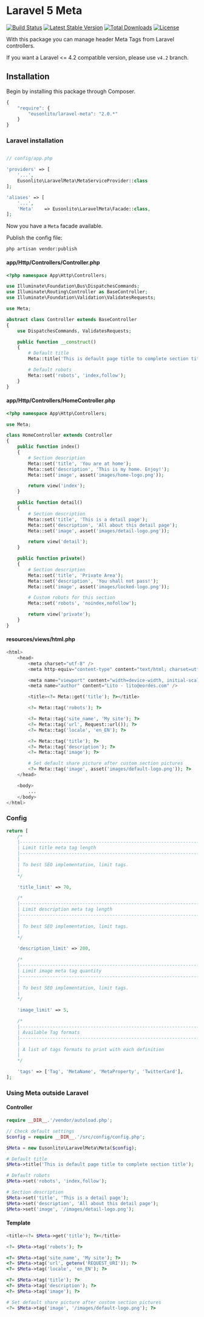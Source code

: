 # Laravel 5 Meta

[![Build Status](https://travis-ci.org/eusonlito/laravel-Meta.svg?branch=master)](https://travis-ci.org/eusonlito/laravel-Meta)
[![Latest Stable Version](https://poser.pugx.org/laravel/meta/v/stable.png)](https://packagist.org/packages/laravel/meta)
[![Total Downloads](https://poser.pugx.org/laravel/meta/downloads.png)](https://packagist.org/packages/laravel/meta)
[![License](https://poser.pugx.org/laravel/meta/license.png)](https://packagist.org/packages/laravel/meta)

With this package you can manage header Meta Tags from Laravel controllers.

If you want a Laravel <= 4.2 compatible version, please use `v4.2` branch.

## Installation

Begin by installing this package through Composer.

```js
{
    "require": {
        "eusonlito/laravel-meta": "2.0.*"
    }
}
```

### Laravel installation

```php

// config/app.php

'providers' => [
    '...',
    Eusonlito\LaravelMeta\MetaServiceProvider::class
];

'aliases' => [
    '...',
    'Meta'    => Eusonlito\LaravelMeta\Facade::class,
];
```

Now you have a ```Meta``` facade available.

Publish the config file:

```
php artisan vendor:publish
```

#### app/Http/Controllers/Controller.php

```php
<?php namespace App\Http\Controllers;

use Illuminate\Foundation\Bus\DispatchesCommands;
use Illuminate\Routing\Controller as BaseController;
use Illuminate\Foundation\Validation\ValidatesRequests;

use Meta;

abstract class Controller extends BaseController
{
    use DispatchesCommands, ValidatesRequests;

    public function __construct()
    {
        # Default title
        Meta::title('This is default page title to complete section title');

        # Default robots
        Meta::set('robots', 'index,follow');
    }
}
```

#### app/Http/Controllers/HomeController.php

```php
<?php namespace App\Http\Controllers;

use Meta;

class HomeController extends Controller
{
    public function index()
    {
        # Section description
        Meta::set('title', 'You are at home');
        Meta::set('description', 'This is my home. Enjoy!');
        Meta::set('image', asset('images/home-logo.png'));

        return view('index');
    }

    public function detail()
    {
        # Section description
        Meta::set('title', 'This is a detail page');
        Meta::set('description', 'All about this detail page');
        Meta::set('image', asset('images/detail-logo.png'));

        return view('detail');
    }

    public function private()
    {
        # Section description
        Meta::set('title', 'Private Area');
        Meta::set('description', 'You shall not pass!');
        Meta::set('image', asset('images/locked-logo.png'));

        # Custom robots for this section
        Meta::set('robots', 'noindex,nofollow');

        return view('private');
    }
}
```

#### resources/views/html.php

```php
<html>
    <head>
        <meta charset="utf-8" />
        <meta http-equiv="content-type" content="text/html; charset=utf-8" />

        <meta name="viewport" content="width=device-width, initial-scale=1.0" />
        <meta name="author" content="Lito - lito@eordes.com" />

        <title><?= Meta::get('title'); ?></title>

        <?= Meta::tag('robots'); ?>

        <?= Meta::tag('site_name', 'My site'); ?>
        <?= Meta::tag('url', Request::url()); ?>
        <?= Meta::tag('locale', 'en_EN'); ?>

        <?= Meta::tag('title'); ?>
        <?= Meta::tag('description'); ?>
        <?= Meta::tag('image'); ?>

        # Set default share picture after custom section pictures
        <?= Meta::tag('image', asset('images/default-logo.png')); ?>
    </head>

    <body>
        ...
    </body>
</html>
```

### Config

```php
return [
    /*
    |--------------------------------------------------------------------------
    | Limit title meta tag length
    |--------------------------------------------------------------------------
    |
    | To best SEO implementation, limit tags.
    |
    */

    'title_limit' => 70,

    /*
    |--------------------------------------------------------------------------
    | Limit description meta tag length
    |--------------------------------------------------------------------------
    |
    | To best SEO implementation, limit tags.
    |
    */

    'description_limit' => 200,

    /*
    |--------------------------------------------------------------------------
    | Limit image meta tag quantity
    |--------------------------------------------------------------------------
    |
    | To best SEO implementation, limit tags.
    |
    */

    'image_limit' => 5,

    /*
    |--------------------------------------------------------------------------
    | Available Tag formats
    |--------------------------------------------------------------------------
    |
    | A list of tags formats to print with each definition
    |
    */

    'tags' => ['Tag', 'MetaName', 'MetaProperty', 'TwitterCard'],
];
```

### Using Meta outside Laravel

#### Controller

```php
require __DIR__.'/vendor/autoload.php';

// Check default settings
$config = require __DIR__.'/src/config/config.php';

$Meta = new Eusonlito\LaravelMeta\Meta($config);

# Default title
$Meta->title('This is default page title to complete section title');

# Default robots
$Meta->set('robots', 'index,follow');

# Section description
$Meta->set('title', 'This is a detail page');
$Meta->set('description', 'All about this detail page');
$Meta->set('image', '/images/detail-logo.png');
```

#### Template

```php
<title><?= $Meta->get('title'); ?></title>

<?= $Meta->tag('robots'); ?>

<?= $Meta->tag('site_name', 'My site'); ?>
<?= $Meta->tag('url', getenv('REQUEST_URI')); ?>
<?= $Meta->tag('locale', 'en_EN'); ?>

<?= $Meta->tag('title'); ?>
<?= $Meta->tag('description'); ?>
<?= $Meta->tag('image'); ?>

# Set default share picture after custom section pictures
<?= $Meta->tag('image', '/images/default-logo.png'); ?>
```
